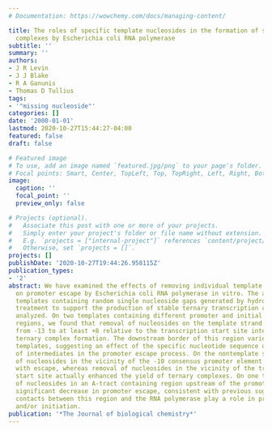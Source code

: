```yaml
---
# Documentation: https://wowchemy.com/docs/managing-content/

title: The roles of specific template nucleosides in the formation of stable transcription
  complexes by Escherichia coli RNA polymerase
subtitle: ''
summary: ''
authors:
- J R Levin
- J J Blake
- R A Ganunis
- Thomas D Tullius
tags:
- '"missing nucleoside"'
categories: []
date: '2000-01-01'
lastmod: 2020-10-27T15:44:27-04:00
featured: false
draft: false

# Featured image
# To use, add an image named `featured.jpg/png` to your page's folder.
# Focal points: Smart, Center, TopLeft, Top, TopRight, Left, Right, BottomLeft, Bottom, BottomRight.
image:
  caption: ''
  focal_point: ''
  preview_only: false

# Projects (optional).
#   Associate this post with one or more of your projects.
#   Simply enter your project's folder or file name without extension.
#   E.g. `projects = ["internal-project"]` references `content/project/deep-learning/index.md`.
#   Otherwise, set `projects = []`.
projects: []
publishDate: '2020-10-27T19:44:26.958115Z'
publication_types:
- '2'
abstract: We have examined the effects of removing individual template nucleosides
  on promoter escape by Escherichia coli RNA polymerase in vitro. The ability of DNA
  templates containing random single nucleoside gaps generated by hydroxyl radical
  treatment to support the production of stable ternary transcription complexes was
  analyzed. On two templates containing different promoter and initial transcribed
  regions, we found that removal of nucleosides on the template strand in the region
  from -13 to at least +8 relative to the transcription start site interfered with
  ternary complex formation. The downstream border of this region varied for the two
  templates, suggesting an effect of the specific nucleotide sequence on the stability
  of intermediates in the promoter escape process. On the nontemplate strand, removal
  of nucleosides in the vicinity of the -10 consensus promoter element interfered
  with escape, whereas removal of nucleosides in the vicinity of the transcription
  start site actually enhanced the yield of ternary complexes. On one template, removal
  of nucleosides in an A-tract containing region upstream of the promoter caused a
  significant decrease in promoter escape, consistent with previous suggestions that
  contacts between this region and the RNA polymerase play a role in promoter binding
  and/or initiation.
publication: '*The Journal of biological chemistry*'
---
```

